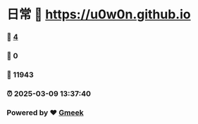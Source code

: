 # 日常 :link: https://u0w0n.github.io 
### :page_facing_up: [4](https://u0w0n.github.io/tag.html) 
### :speech_balloon: 0 
### :hibiscus: 11943 
### :alarm_clock: 2025-03-09 13:37:40 
### Powered by :heart: [Gmeek](https://github.com/Meekdai/Gmeek)
